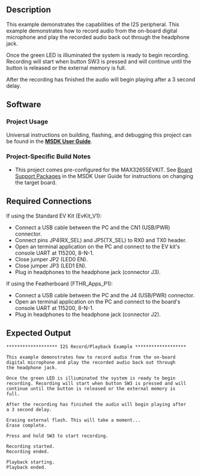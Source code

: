 ## Description

This example demonstrates the capabilities of the I2S peripheral. This example demonstrates how to record audio from the on-board digital microphone and play the recorded audio back out through the headphone jack.

Once the green LED is illiuminated the system is ready to begin recording. Recording will start when button SW3 is pressed and will continue until the button is released or the external memory is full.

After the recording has finished the audio will begin playing after a 3 second delay. 

## Software

### Project Usage

Universal instructions on building, flashing, and debugging this project can be found in the **[MSDK User Guide](https://analogdevicesinc.github.io/msdk/USERGUIDE/)**.

### Project-Specific Build Notes

* This project comes pre-configured for the MAX32655EVKIT.  See [Board Support Packages](https://analogdevicesinc.github.io/msdk/USERGUIDE/#board-support-packages) in the MSDK User Guide for instructions on changing the target board.

## Required Connections

If using the Standard EV Kit (EvKit\_V1):
-   Connect a USB cable between the PC and the CN1 (USB/PWR) connector.
-   Connect pins JP4(RX_SEL) and JP5(TX_SEL) to RX0 and TX0  header.
-   Open an terminal application on the PC and connect to the EV kit's console UART at 115200, 8-N-1.
-   Close jumper JP2 (LED0 EN).
-   Close jumper JP3 (LED1 EN).
-   Plug in headphones to the headphone jack (connector J3).

If using the Featherboard (FTHR\_Apps\_P1):
-   Connect a USB cable between the PC and the J4 (USB/PWR) connector.
-   Open an terminal application on the PC and connect to the board's console UART at 115200, 8-N-1.
-   Plug in headphones to the headphone jack (connector J2).

## Expected Output

```
******************* I2S Record/Playback Example *******************

This example demonstrates how to record audio from the on-board
digital microphone and play the recorded audio back out through
the headphone jack.

Once the green LED is illiuminated the system is ready to begin
recording. Recording will start when button SW3 is pressed and will
continue until the button is released or the external memory is
full.

After the recording has finished the audio will begin playing after
a 3 second delay.

Erasing external flash. This will take a moment...
Erase complete.

Press and hold SW3 to start recording.

Recording started.
Recording ended.

Playback starting.
Playback ended.
```

